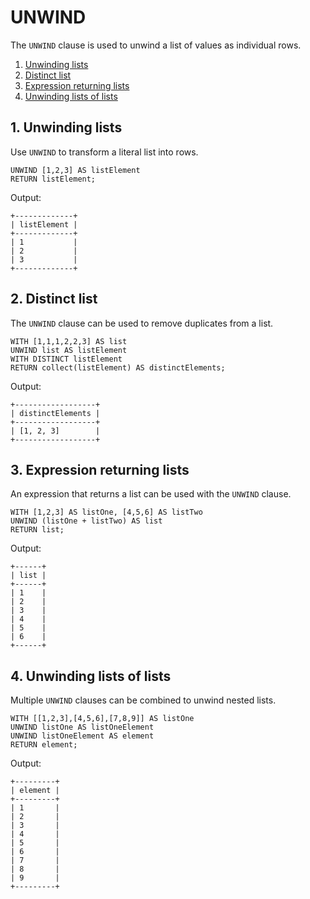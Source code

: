 # UNWIND

The `UNWIND` clause is used to unwind a list of values as individual rows.

1. [Unwinding lists](#1-unwinding-lists)
2. [Distinct list](#2-distinct-list)
3. [Expression returning lists](#3-expression-returning-lists)
4. [Unwinding lists of lists](#4-unwinding-lists-of-lists)

## 1. Unwinding lists

Use `UNWIND` to transform a literal list into rows.

```opencypher
UNWIND [1,2,3] AS listElement 
RETURN listElement;
```

Output:
```
+-------------+
| listElement |
+-------------+
| 1           |
| 2           |
| 3           |
+-------------+
```

## 2. Distinct list

The `UNWIND` clause can be used to remove duplicates from a list.

```opencypher
WITH [1,1,1,2,2,3] AS list 
UNWIND list AS listElement
WITH DISTINCT listElement
RETURN collect(listElement) AS distinctElements;
```

Output:
```
+------------------+
| distinctElements |
+------------------+
| [1, 2, 3]        |
+------------------+
```

## 3. Expression returning lists

An expression that returns a list can be used with the `UNWIND` clause.

```opencypher
WITH [1,2,3] AS listOne, [4,5,6] AS listTwo 
UNWIND (listOne + listTwo) AS list
RETURN list;
```

Output:
```
+------+
| list |
+------+
| 1    |
| 2    |
| 3    |
| 4    |
| 5    |
| 6    |
+------+
```

## 4. Unwinding lists of lists

Multiple  `UNWIND` clauses can be combined to unwind nested lists.

```opencypher
WITH [[1,2,3],[4,5,6],[7,8,9]] AS listOne
UNWIND listOne AS listOneElement
UNWIND listOneElement AS element
RETURN element;
```

Output:
```
+---------+
| element |
+---------+
| 1       |
| 2       |
| 3       |
| 4       |
| 5       |
| 6       |
| 7       |
| 8       |
| 9       |
+---------+
```
